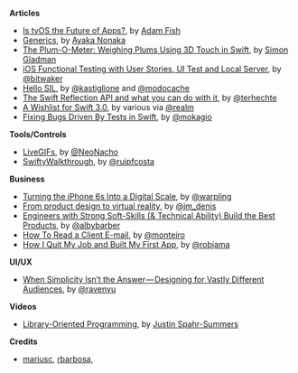 **Articles**

* [Is tvOS the Future of Apps?](https://realm.io/news/is-tvos-the-future-of-apps/), by [Adam Fish](https://twitter.com/adam_fish)
* [Generics](http://swift.ayaka.me/posts/2015/10/21/generics), by [Ayaka Nonaka](https://twitter.com/ayanonagon)
* [The Plum-O-Meter: Weighing Plums Using 3D Touch in Swift](http://flexmonkey.blogspot.dk/2015/10/the-plum-o-meter-weighing-plums-using.html), by [Simon Gladman](https://twitter.com/FlexMonkey)
* [iOS Functional Testing with User Stories, UI Test and Local Server](http://www.thinkandbuild.it/ios-functional-testing-with-user-stories-uitest-and-local-server/), by [@bitwaker](https://twitter.com/bitwaker)
* [Hello SIL](http://swiftc.io/post/132002781944/hello-sil), by [@kastiglione](https://twitter.com/kastiglione) and [@modocache](https://twitter.com/modocache)
* [The Swift Reflection API and what you can do with it](http://appventure.me/2015/10/24/swift-reflection-api-what-you-can-do/), by [@terhechte](https://twitter.com/terhechte)
* [A Wishlist for Swift 3.0](https://realm.io/news/swift-3-wishlist/), by various via [@realm](https://twitter.com/realm)
* [Fixing Bugs Driven By Tests in Swift](http://www.mokacoding.com/blog/fixing-bugs-driven-by-tests-in-swift/), by [@mokagio](https://twitter.com/mokagio)

**Tools/Controls**

* [LiveGIFs](https://github.com/neonichu/LiveGIFs), by [@NeoNacho](https://twitter.com/NeoNacho)
* [SwiftyWalkthrough](https://github.com/ruipfcosta/SwiftyWalkthrough), by [@ruipfcosta](https://twitter.com/ruipfcosta)

**Business**

* [Turning the iPhone 6s Into a Digital Scale](https://medium.com/@warpling/turning-the-iphone-6s-into-a-digital-scale-f2197dc2b6e7#.9y397q7pv), by [@warpling](https://twitter.com/warpling)
* [From product design to virtual reality](https://medium.com/@jmdenis/from-product-design-to-virtual-reality-be46fa793e9b#.l0fk1kkzl), by [@jm_denis](https://twitter.com/jm_denis)
* [Engineers with Strong Soft-Skills (& Technical Ability) Build the Best Products](https://medium.com/@eventbrite/engineers-with-strong-soft-skills-technical-ability-build-the-best-products-ef7e4e6b850f#.86ms8jgwj), by [@albybarber](https://twitter.com/albybarber)
* [How To Read a Client E-mail](https://deardesignstudent.com/how-to-read-a-client-e-mail-ea67e54171a0#.c1ghws4xi), by [@monteiro](https://twitter.com/monteiro)
* [How I Quit My Job and Built My First App](https://medium.com/life-learning/how-i-quit-my-job-and-built-my-first-app-d2a2e1086f41#.vn1p0ych5), by [@robjama](https://twitter.com/robjama)

**UI/UX**

* [When Simplicity Isn’t the Answer — Designing for Vastly Different Audiences](https://medium.com/@ravenyu/when-simplicity-isn-t-the-answer-designing-for-vastly-different-audiences-aba249005d2d#.1twx1muo7), by [@ravenyu](https://twitter.com/ravenyu)

**Videos**

* [Library-Oriented Programming](https://www.youtube.com/watch?v=lqNUTW0F4bw), by [Justin Spahr-Summers](https://twitter.com/jspahrsummers)

**Credits**
* [mariusc](https://github.com/mariusc), [rbarbosa](https://github.com/rbarbosa),
